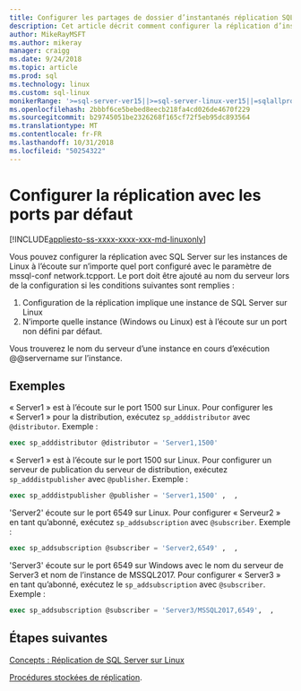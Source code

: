 ```yaml
---
title: Configurer les partages de dossier d’instantanés réplication SQL Server sur Linux | Microsoft Docs
description: Cet article décrit comment configurer la réplication d’instantané dossier partages SQL Server sur Linux.
author: MikeRayMSFT
ms.author: mikeray
manager: craigg
ms.date: 9/24/2018
ms.topic: article
ms.prod: sql
ms.technology: linux
ms.custom: sql-linux
monikerRange: '>=sql-server-ver15||>=sql-server-linux-ver15||=sqlallproducts-allversions'
ms.openlocfilehash: 2bbbf6ce5bebed8eecb218fa4cd026de4670f229
ms.sourcegitcommit: b29745051be2326268f165cf72f5eb95dc893564
ms.translationtype: MT
ms.contentlocale: fr-FR
ms.lasthandoff: 10/31/2018
ms.locfileid: "50254322"
---
```

# <a name="configure-replication-with-non-default-ports"></a>Configurer la réplication avec les ports par défaut

[!INCLUDE[appliesto-ss-xxxx-xxxx-xxx-md-linuxonly](../includes/appliesto-ss-xxxx-xxxx-xxx-md-linuxonly.md)]

Vous pouvez configurer la réplication avec SQL Server sur les instances de Linux à l’écoute sur n’importe quel port configuré avec le paramètre de mssql-conf network.tcpport. Le port doit être ajouté au nom du serveur lors de la configuration si les conditions suivantes sont remplies :

1. Configuration de la réplication implique une instance de SQL Server sur Linux
2. N’importe quelle instance (Windows ou Linux) est à l’écoute sur un port non défini par défaut. 

Vous trouverez le nom du serveur d’une instance en cours d’exécution @@servername sur l’instance.

## <a name="examples"></a>Exemples

« Server1 » est à l’écoute sur le port 1500 sur Linux. Pour configurer les « Server1 » pour la distribution, exécutez `sp_adddistributor` avec `@distributor`. Exemple : 

```sql
exec sp_adddistributor @distributor = 'Server1,1500'
```

« Server1 » est à l’écoute sur le port 1500 sur Linux. Pour configurer un serveur de publication du serveur de distribution, exécutez `sp_adddistpublisher` avec `@publisher`. Exemple :

```sql
exec sp_adddistpublisher @publisher = 'Server1,1500' ,  ,  
```

'Server2' écoute sur le port 6549 sur Linux. Pour configurer « Serveur2 » en tant qu’abonné, exécutez `sp_addsubscription` avec `@subscriber`. Exemple :

```sql
exec sp_addsubscription @subscriber = 'Server2,6549' ,  ,  
```

'Server3' écoute sur le port 6549 sur Windows avec le nom du serveur de Server3 et nom de l’instance de MSSQL2017. Pour configurer « Server3 » en tant qu’abonné, exécutez le `sp_addsubscription` avec `@subscriber`. Exemple :

```sql
exec sp_addsubscription @subscriber = 'Server3/MSSQL2017,6549',  ,  
```

## <a name="next-steps"></a>Étapes suivantes

[Concepts : Réplication de SQL Server sur Linux](sql-server-linux-replication.md)

[Procédures stockées de réplication](../relational-databases/system-stored-procedures/replication-stored-procedures-transact-sql.md).

